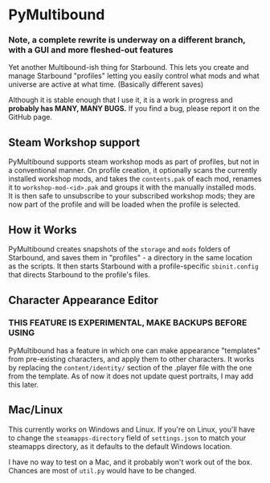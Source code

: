 # PyMultibound

### Note, a complete rewrite is underway on a different branch, with a GUI and more fleshed-out features 
Yet another Multibound-ish thing for Starbound. This lets you create and manage Starbound "profiles"
letting you easily control what mods and what universe are active at what time. (Basically different saves)

Although it is stable enough that I use it, it is a work in progress and **probably has MANY, MANY BUGS.** If you find a bug,
please report it on the GitHub page.

## Steam Workshop support

PyMultibound supports steam workshop mods as part of profiles, but not in a conventional manner. On profile creation, it
optionally scans the currently installed workshop mods, and takes the `contents.pak`
of each mod, renames it to `workshop-mod-<id>.pak` and groups it with the manually installed mods. It is then safe to
unsubscribe to your subscribed workshop mods; they are now part of the profile and will be loaded when the profile is
selected.

## How it Works

PyMultibound creates snapshots of the `storage` and `mods` folders of Starbound, and saves them in "profiles" - a
directory in the same location as the scripts. It then starts Starbound with a profile-specific `sbinit.config` that
directs Starbound to the profile's files.

## Character Appearance Editor

### THIS FEATURE IS EXPERIMENTAL, MAKE BACKUPS BEFORE USING

PyMultibound has a feature in which one can make appearance "templates" from pre-existing characters, and apply them to
other characters. It works by replacing the `content/identity/` section of the .player file with the one from the
template. As of now it does not update quest portraits, I may add this later.

## Mac/Linux
This currently works on Windows and Linux. If you're on Linux, you'll have to change the `steamapps-directory` field of 
`settings.json` to match your steamapps directory, as it defaults to
the default Windows location.

I have no way to test on a Mac, and it probably won't work out of the box.
Chances are most of `util.py` would have to be changed.
